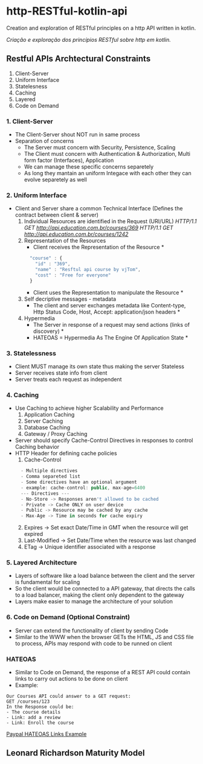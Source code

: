# http-RESTful-kotlin-api
Creation and exploration of RESTful principles on a http API written in kotlin.

*Criação e exploração dos princípios RESTful sobre http em kotlin.*

## Restful APIs Archtectural Constraints
1. Client-Server
2. Uniform Interface
3. Statelesness
4. Caching
5. Layered
6. Code on Demand

### 1. Client-Server
- The Client-Server shout NOT run in same process
- Separation of concerns
  * The Server must concern with Security, Persistence, Scaling
  * The Client must concern with Authentication & Authorization, Multi form factor (Interfaces), Application
  * We can manage these specific concerns separetely
  * As long they mantain an uniform Integace with each other they can evolve separetely as well
  
### 2. Uniform Interface
- Client and Server share a common Technical Interface (Defines the contract between client & server)
  1. Individual Resources are identified in the Request (URI/URL)
      *HTTP/1.1 GET http://api.education.com.br/courses/369*
      *HTTP/1.1 GET http://api.education.com.br/courses/1242*
  2. Representation of the Resources
      * Client receives the Representation of the Resource *
      ```javascript
        "course" : {
          "id" : "369",
          "name" : "Resftul api course by vjTom",
          "cost" : "Free for everyone"
        }
      ```
      * Client uses the Representation to manipulate the Resource *
  3. Self decriptive messages - metadata
      * The client and server exchanges metadata like Content-type, Http Status Code, Host, Accept: application/json headers * 
  4. Hypermedia
      * The Server in response of a request may send actions (links of discovery) *
      * HATEOAS = Hypermedia As The Engine Of Application State *
      
### 3. Statelessness
- Client MUST manage its own state thus making the server Stateless
- Server receives state info from client
- Server treats each request as independent
 
### 4. Caching
- Use Caching to achieve higher Scalability and Performance
  1. Application Caching
  2. Server Caching
  3. Database Caching
  4. Gateway / Proxy Caching
- Server should specify Cache-Control Directives in responses to control Caching behavior
- HTTP Header for defining cache policies
  1. Cache-Control
  ```javascript
    - Multiple directives
    - Comma separeted list
    - Some directives have an optional argument
    - example: cache-control: public, max-age=6400
    --- Directives ---
    - No-Store -> Responses aren't allowed to be cached
    - Private -> Cache ONLY on user device
    - Public -> Resource may be cached by any cache
    - Max-Age -> Time in seconds for cache expiry
   ```
  2. Expires -> Set exact Date/Time in GMT when the resource will get expired
  3. Last-Modified -> Set Date/Time when the resource was last changed
  4. ETag -> Unique identifier associated with a response
 
### 5. Layered Architecture
- Layers of software like a load balance between the client and the server is fundamental for scaling
- So the client would be connected to a API gateway, that directs the calls to a load balancer, making the client only dependent to the gateway
- Layers make easier to manage the architecture of your solution

### 6. Code on Demand (Optional Constraint)
- Server can extend the functionality of client by sending Code
- Similar to the WWW when the browser GETs the HTML, JS and CSS file to process, APIs may respond with code to be runned on client

### HATEOAS
- Similar to Code on Demand, the response of a REST API could contain links to carry out actions to be done on client
- Example:
```
Our Courses API could answer to a GET request:
GET /courses/123
In the Response could be:
- The course details
- Link: add a review
- Link: Enroll the course
```
[Paypal HATEOAS Links Example](https://developer.paypal.com/docs/api/reference/api-responses/#hateoas-links)
## Leonard Richardson Maturity Model





